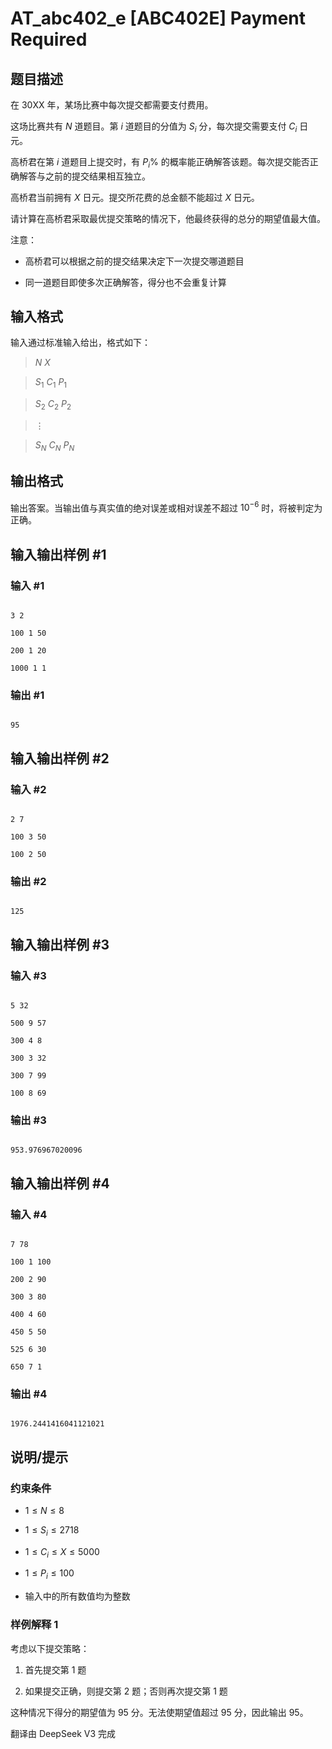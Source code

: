 # AT_abc402_e [ABC402E] Payment Required

## 题目描述

[problemUrl]: https://atcoder.jp/contests/abc402/tasks/abc402_e

在 30XX 年，某场比赛中每次提交都需要支付费用。

这场比赛共有 $N$ 道题目。第 $i$ 道题目的分值为 $S_i$ 分，每次提交需要支付 $C_i$ 日元。

高桥君在第 $i$ 道题目上提交时，有 $P_i\%$ 的概率能正确解答该题。每次提交能否正确解答与之前的提交结果相互独立。

高桥君当前拥有 $X$ 日元。提交所花费的总金额不能超过 $X$ 日元。

请计算在高桥君采取最优提交策略的情况下，他最终获得的总分的期望值最大值。

注意：
- 高桥君可以根据之前的提交结果决定下一次提交哪道题目
- 同一道题目即使多次正确解答，得分也不会重复计算

## 输入格式

输入通过标准输入给出，格式如下：

> $N$ $X$  
> $S_1$ $C_1$ $P_1$  
> $S_2$ $C_2$ $P_2$  
> $\vdots$  
> $S_N$ $C_N$ $P_N$

## 输出格式

输出答案。当输出值与真实值的绝对误差或相对误差不超过 $10^{-6}$ 时，将被判定为正确。

## 输入输出样例 #1

### 输入 #1

```
3 2
100 1 50
200 1 20
1000 1 1
```

### 输出 #1

```
95
```

## 输入输出样例 #2

### 输入 #2

```
2 7
100 3 50
100 2 50
```

### 输出 #2

```
125
```

## 输入输出样例 #3

### 输入 #3

```
5 32
500 9 57
300 4 8
300 3 32
300 7 99
100 8 69
```

### 输出 #3

```
953.976967020096
```

## 输入输出样例 #4

### 输入 #4

```
7 78
100 1 100
200 2 90
300 3 80
400 4 60
450 5 50
525 6 30
650 7 1
```

### 输出 #4

```
1976.2441416041121021
```

## 说明/提示

### 约束条件

- $1 \leq N \leq 8$
- $1 \leq S_i \leq 2718$
- $1 \leq C_i \leq X \leq 5000$
- $1 \leq P_i \leq 100$
- 输入中的所有数值均为整数

### 样例解释 1

考虑以下提交策略：
1. 首先提交第 1 题
2. 如果提交正确，则提交第 2 题；否则再次提交第 1 题

这种情况下得分的期望值为 95 分。无法使期望值超过 95 分，因此输出 95。

翻译由 DeepSeek V3 完成